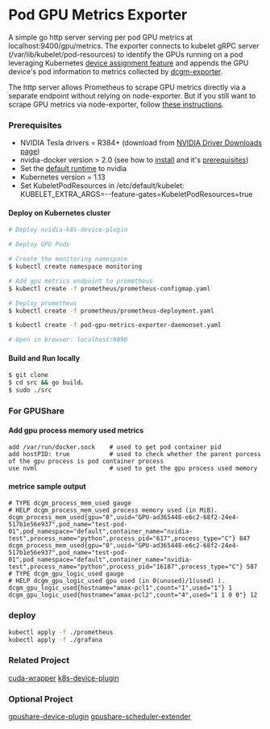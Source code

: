 # Pod GPU Metrics Exporter

A simple go http server serving per pod GPU metrics at localhost:9400/gpu/metrics. The exporter connects to kubelet gRPC server (/var/lib/kubelet/pod-resources) to identify the GPUs running on a pod leveraging Kubernetes [device assignment feature](https://github.com/vikaschoudhary16/community/blob/060a25c441269be476ade624ea0347ebc113e659/keps/sig-node/compute-device-assignment.md) and appends the GPU device's pod information to metrics collected by [dcgm-exporter](https://github.com/NVIDIA/gpu-monitoring-tools/tree/master/exporters/prometheus-dcgm/dcgm-exporter).

The http server allows Prometheus to scrape GPU metrics directly via a separate endpoint without relying on node-exporter. But if you still want to scrape GPU metrics via node-exporter, follow [these instructions](https://github.com/NVIDIA/gpu-monitoring-tools/tree/master/exporters/prometheus-dcgm#node_exporter).

### Prerequisites
* NVIDIA Tesla drivers = R384+ (download from [NVIDIA Driver Downloads page](http://www.nvidia.com/drivers))
* nvidia-docker version > 2.0 (see how to [install](https://github.com/NVIDIA/nvidia-docker) and it's [prerequisites](https://github.com/nvidia/nvidia-docker/wiki/Installation-\(version-2.0\)#prerequisites))
* Set the [default runtime](https://github.com/NVIDIA/nvidia-container-runtime#daemon-configuration-file) to nvidia
* Kubernetes version = 1.13
* Set KubeletPodResources in /etc/default/kubelet: KUBELET_EXTRA_ARGS=--feature-gates=KubeletPodResources=true

#### Deploy on Kubernetes cluster 
```sh
# Deploy nvidia-k8s-device-plugin

# Deploy GPU Pods

# Create the monitoring namespace
$ kubectl create namespace monitoring

# Add gpu metrics endpoint to prometheus
$ kubectl create -f prometheus/prometheus-configmap.yaml

# Deploy prometheus
$ kubectl create -f prometheus/prometheus-deployment.yaml

$ kubectl create -f pod-gpu-metrics-exporter-daemonset.yaml

# Open in browser: localhost:9090
```
#### Build and Run locally
```sh
$ git clone
$ cd src && go build。
$ sudo ./src
```
### For GPUShare
#### Add gpu process memory used metrics
```
add /var/run/docker.sock    # used to get pod container pid
add hostPID: true           # used to check whether the parent porcess of the gpu process is pod container process 
use nvml                    # used to get the gpu process used memory
```
#### metrice sample output
```
# TYPE dcgm_process_mem_used gauge
# HELP dcgm_process_mem_used process memory used (in MiB).
dcgm_process_mem_used{gpu="0",uuid="GPU-ad365448-e6c2-68f2-24e4-517b1e56e937",pod_name="test-pod-01",pod_namespace="default",container_name="nvidia-test",process_name="python",process_pid="617",process_type="C"} 847
dcgm_process_mem_used{gpu="0",uuid="GPU-ad365448-e6c2-68f2-24e4-517b1e56e937",pod_name="test-pod-01",pod_namespace="default",container_name="nvidia-test",process_name="python",process_pid="16187",process_type="C"} 587
# TYPE dcgm_gpu_logic_used gauge
# HELP dcgm_gpu_logic_used gpu used (in 0(unused)/1(used) ).
dcgm_gpu_logic_used{hostname="amax-pcl1",count="1",used="1"} 1
dcgm_gpu_logic_used{hostname="amax-pcl2",count="4",used="1 1 0 0"} 12
```

### deploy
```bash
kubectl apply -f ./prometheus
kubectl apply -f ./grafana
```

### Related Project
[cuda-wrapper](https://github.com/ruanxingbaozi/cuda-wrapper)
[k8s-device-plugin](https://github.com/ruanxingbaozi/k8s-device-plugin)

### Optional Project
[gpushare-device-plugin](https://github.com/AliyunContainerService/gpushare-device-plugin)
[gpushare-scheduler-extender](https://github.com/AliyunContainerService/gpushare-scheduler-extender)
